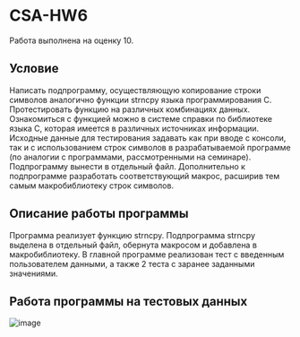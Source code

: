 # CSA-HW6
Работа выполнена на оценку 10.
## Условие
Написать подпрограмму, осуществляющую копирование строки символов аналогично функции strncpy языка программирования C. Протестировать функцию на различных комбинациях данных. Ознакомиться с функцией можно в системе справки по библиотеке языка C, которая имеется в различных источниках информации. Исходные данные для тестирования задавать как при вводе с консоли, так и с использованием строк символов в разрабатываемой программе (по аналогии с программами, рассмотренными на семинаре). Подпрограмму вынести в отдельный файл.
Дополнительно к подпрограмме разработать соответствующий макрос, расширив тем самым макробиблиотеку строк символов.
## Описание работы программы
Программа реализует функцию strncpy. Подпрограмма strncpy выделена в отдельный файл, обернута макросом и добавлена в макробиблиотеку. В главной программе реализован тест с введенным пользователем данными, а также 2 теста с заранее заданными значениями.
## Работа программы на тестовых данных
![image](https://github.com/makar-with-tea/CSA-HW6/assets/79705001/5f08c6dd-4635-4cd3-8823-288a58d58bc2)
